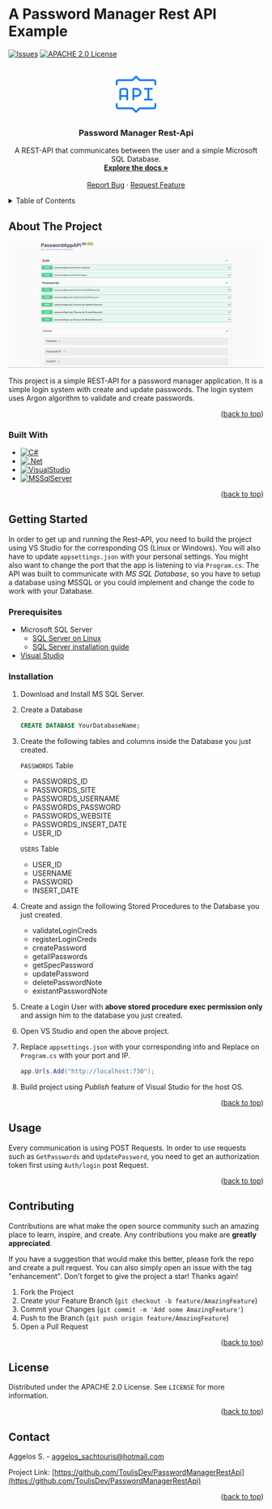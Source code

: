 # A Password Manager Rest API Example
<!-- https://github.com/othneildrew/Best-README-Template -->
<a name="readme-top"></a>

<!-- PROJECT SHIELDS -->
<!--
*** https://www.markdownguide.org/basic-syntax/#reference-style-links
-->
[![Issues][issues-shield]][issues-url]
[![APACHE 2.0 License][license-shield]][license-url]

<!-- PROJECT LOGO -->
<br />
<div align="center">
  <a href="https://github.com/ToulisDev/PasswordManagerRestApi">
    <img src="images/logo.png" alt="Logo" width="80" height="80">
  </a>

<h3 align="center">Password Manager Rest-Api</h3>

  <p align="center">
    A REST-API that communicates between the user and a simple Microsoft SQL Database.
    <br />
    <a href="https://github.com/ToulisDev/PasswordManagerRestApi"><strong>Explore the docs »</strong></a>
    <br />
    <br />
    <a href="https://github.com/ToulisDev/PasswordManagerRestApi/issues">Report Bug</a>
    ·
    <a href="https://github.com/ToulisDev/PasswordManagerRestApi/issues">Request Feature</a>
  </p>
</div>

<!-- TABLE OF CONTENTS -->
<details>
  <summary>Table of Contents</summary>
  <ol>
    <li>
      <a href="#about-the-project">About The Project</a>
      <ul>
        <li><a href="#built-with">Built With</a></li>
      </ul>
    </li>
    <li>
      <a href="#getting-started">Getting Started</a>
      <ul>
        <li><a href="#prerequisites">Prerequisites</a></li>
        <li><a href="#installation">Installation</a></li>
      </ul>
    </li>
    <li><a href="#usage">Usage</a></li>
    <li><a href="#contributing">Contributing</a></li>
    <li><a href="#license">License</a></li>
    <li><a href="#contact">Contact</a></li>
  </ol>
</details>

<!-- ABOUT THE PROJECT -->
## About The Project

[![PM REST-API Swagger Screenshot][product-screenshot]](http://localhost:730/swagger/index.html)

This project is a simple REST-API for a password manager application. It is a simple login system with create and update passwords. The login system uses Argon algorithm to validate and create passwords.

<p align="right">(<a href="#readme-top">back to top</a>)</p>

### Built With

* [![C#][CSharp]][CSharp-url]
* [![.Net][dotNet]][dotNet-url]
* [![VisualStudio][VisualStudio]][VisualStudio-url]
* [![MSSqlServer][MSSqlServer]][MSSqlServer-url]

<p align="right">(<a href="#readme-top">back to top</a>)</p>

<!-- GETTING STARTED -->
## Getting Started

In order to get up and running the Rest-API, you need to build the project using VS Studio for the corresponding OS (Linux or Windows). You will also have to update `appsettings.json` with your personal settings. You might also want to change the port that the app is listening to via `Program.cs`. The API was built to communicate with *MS SQL Database*, so you have to setup a database using MSSQL or you could implement and change the code to work with your Database.

### Prerequisites

* Microsoft SQL Server
  * [SQL Server on Linux](https://docs.microsoft.com/en-us/sql/linux/sql-server-linux-overview?view=sql-server-ver16)
  * [SQL Server installation guide](https://docs.microsoft.com/en-us/sql/database-engine/install-windows/install-sql-server?view=sql-server-ver16)
* [Visual Studio](https://visualstudio.microsoft.com/)

### Installation

1. Download and Install MS SQL Server.
2. Create a Database

   ```sql
   CREATE DATABASE YourDatabaseName;
   ```

3. Create the following tables and columns inside the Database you just created.

    `PASSWORDS` Table

    * PASSWORDS_ID
    * PASSWORDS_SITE
    * PASSWORDS_USERNAME
    * PASSWORDS_PASSWORD
    * PASSWORDS_WEBSITE
    * PASSWORDS_INSERT_DATE
    * USER_ID

    `USERS` Table

    * USER_ID
    * USERNAME
    * PASSWORD
    * INSERT_DATE

4. Create and assign the following Stored Procedures to the Database you just created.

    * validateLoginCreds
    * registerLoginCreds
    * createPassword
    * getallPasswords
    * getSpecPassword
    * updatePassword
    * deletePasswordNote
    * existantPasswordNote

5. Create a Login User with **above stored procedure exec permission only** and assign him to the database you just created.
6. Open VS Studio and open the above project.
7. Replace `appsettings.json` with your corresponding info and Replace on `Program.cs` with your port and IP.

    ```c#
    app.Urls.Add("http://localhost:730");
    ```

8. Build project using *Publish* feature of Visual Studio for the host OS.

<p align="right">(<a href="#readme-top">back to top</a>)</p>

<!-- USAGE EXAMPLES -->
## Usage

Every communication is using POST Requests. In order to use requests such as `GetPasswords` and `UpdatePassword`, you need to get an authorization token first using `Auth/login` post Request.

<p align="right">(<a href="#readme-top">back to top</a>)</p>

<!-- CONTRIBUTING -->
## Contributing

Contributions are what make the open source community such an amazing place to learn, inspire, and create. Any contributions you make are **greatly appreciated**.

If you have a suggestion that would make this better, please fork the repo and create a pull request. You can also simply open an issue with the tag "enhancement".
Don't forget to give the project a star! Thanks again!

1. Fork the Project
2. Create your Feature Branch (`git checkout -b feature/AmazingFeature`)
3. Commit your Changes (`git commit -m 'Add some AmazingFeature'`)
4. Push to the Branch (`git push origin feature/AmazingFeature`)
5. Open a Pull Request

<p align="right">(<a href="#readme-top">back to top</a>)</p>

<!-- LICENSE -->
## License

Distributed under the APACHE 2.0 License. See `LICENSE` for more information.

<p align="right">(<a href="#readme-top">back to top</a>)</p>

<!-- CONTACT -->
## Contact

Aggelos S. - aggelos_sachtouris@hotmail.com

Project Link: [https://github.com/ToulisDev/PasswordManagerRestApi](https://github.com/ToulisDev/PasswordManagerRestApi)

<p align="right">(<a href="#readme-top">back to top</a>)</p>

<!-- MARKDOWN LINKS & IMAGES -->
<!-- https://www.markdownguide.org/basic-syntax/#reference-style-links -->
[issues-shield]: https://img.shields.io/github/issues/ToulisDev/PasswordManagerRestApi?style=for-the-badge
[issues-url]: https://github.com/ToulisDev/PasswordManagerRestApi/issues
[license-shield]: https://img.shields.io/github/license/ToulisDev/PasswordManagerRestApi?style=for-the-badge
[license-url]: https://github.com/ToulisDev/PasswordManagerRestApi/blob/main/LICENSE
[product-screenshot]: images/screenshot.png
[VisualStudio]: https://img.shields.io/badge/Visual_Studio-5C2D91?style=for-the-badge&logo=visual%20studio&logoColor=white
[VisualStudio-url]: https://visualstudio.microsoft.com/
[dotNet]: https://img.shields.io/badge/.NET-5C2D91?style=for-the-badge&logo=.net&logoColor=white
[dotNet-url]: https://dotnet.microsoft.com/en-us/
[CSharp]: https://img.shields.io/badge/C%23-239120?style=for-the-badge&logo=c-sharp&logoColor=white
[CSharp-url]: https://docs.microsoft.com/en-us/dotnet/csharp/
[MSSqlServer]: https://img.shields.io/badge/Microsoft_SQL_Server-CC2927?style=for-the-badge&logo=microsoft-sql-server&logoColor=white
[MSSqlServer-url]: https://www.microsoft.com/en-us/sql-server/
